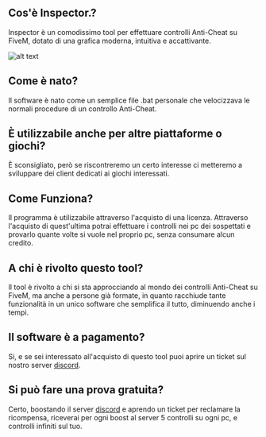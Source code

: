 
## Cos'è Inspector.?
Inspector è un comodissimo tool per effettuare controlli Anti-Cheat su FiveM, dotato di una grafica moderna, intuitiva e accattivante.

![alt text](https://cdn.discordapp.com/attachments/942156969165324359/942157799469748305/SPOILER_spoiler.png)

## Come è nato?
Il software è nato come un semplice file .bat personale che velocizzava le normali procedure di un controllo Anti-Cheat.

## È utilizzabile anche per altre piattaforme o giochi?
È sconsigliato, però se riscontreremo un certo interesse ci metteremo a sviluppare dei client dedicati ai giochi interessati.

## Come Funziona?
Il programma è utilizzabile attraverso l'acquisto di una licenza. Attraverso l'acquisto di quest'ultima potrai effettuare i controlli nei pc dei sospettati e provarlo quante volte si vuole nel proprio pc, senza consumare alcun credito.

## A chi è rivolto questo tool?
Il tool è rivolto a chi si sta approcciando al mondo dei controlli Anti-Cheat su FiveM, ma anche a persone già formate, in quanto racchiude tante funzionalità in un unico software che semplifica il tutto, diminuendo anche i tempi.

## Il software è a pagamento?
Si, e se sei interessato all'acquisto di questo tool puoi aprire un ticket sul nostro server [discord](https://discord.gg/UxsZeYFz7q).

## Si può fare una prova gratuita?
Certo, boostando il server [discord](https://discord.gg/UxsZeYFz7q) e aprendo un ticket per reclamare la ricompensa, riceverai per ogni boost al server 5 controlli su ogni pc, e controlli infiniti sul tuo.
